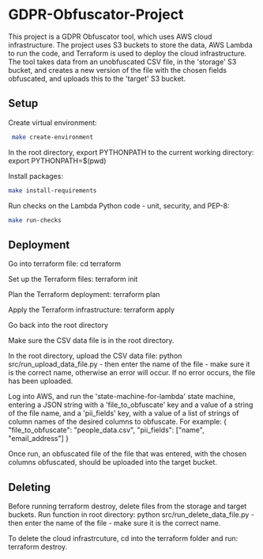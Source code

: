 # GDPR-Obfuscator-Project
This project is a GDPR Obfuscator tool, which uses AWS cloud infrastructure.
The project uses S3 buckets to store the data, AWS Lambda to run the code, and Terraform is used to deploy the cloud infrastructure.
The tool takes data from an unobfuscated CSV file, in the 'storage' S3 bucket, and creates a new version of the file with the chosen fields obfuscated, and uploads this to the 'target' S3 bucket.

## Setup
Create virtual environment:
```bash
 make create-environment
```

In the root directory, export PYTHONPATH to the current working directory: export PYTHONPATH=$(pwd)

Install packages:
```bash
make install-requirements
```

Run checks on the Lambda Python code - unit, security, and PEP-8:
```bash
make run-checks
```

## Deployment
Go into terraform file: cd terraform

Set up the Terraform files: terraform init

Plan the Terraform deployment: terraform plan

Apply the Terraform infrastructure: terraform apply

Go back into the root directory

Make sure the CSV data file is in the root directory.

In the root directory, upload the CSV data file: python src/run_upload_data_file.py - then enter the name of the file - make sure it is the correct name, otherwise an error will occur. If no error occurs, the file has been uploaded.

Log into AWS, and run the 'state-machine-for-lambda' state machine, entering a JSON string with a 'file_to_obfuscate' key and a value of a string of the file name, and a 'pii_fields' key, with a value of a list of strings of column names of the desired columns to obfuscate. For example:
{
    "file_to_obfuscate": "people_data.csv",
    "pii_fields": ["name", "email_address"]
}

Once run, an obfuscated file of the file that was entered, with the chosen columns obfuscated, should be uploaded into the target bucket.

## Deleting
Before running terraform destroy, delete files from the storage and target buckets. Run function in root directory: python src/run_delete_data_file.py - then enter the name of the file - make sure it is the correct name.

To delete the cloud infrastrcuture, cd into the terraform folder and run: terraform destroy.